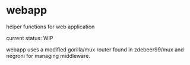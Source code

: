 # webapp

helper functions for web application

current status: WIP

webapp uses a modified gorilla/mux router found in zdebeer99/mux and negroni for managing middleware.

